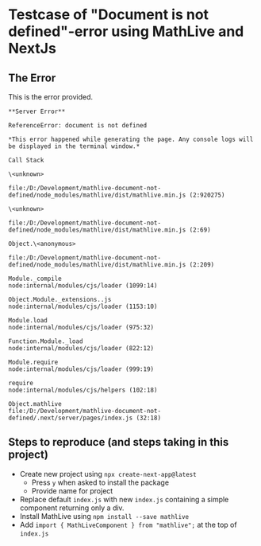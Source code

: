 # Testcase of "Document is not defined"-error using MathLive and NextJs
## The Error
This is the error provided.

```
**Server Error**

ReferenceError: document is not defined

*This error happened while generating the page. Any console logs will be displayed in the terminal window.*

Call Stack

\<unknown>

file:/D:/Development/mathlive-document-not-defined/node_modules/mathlive/dist/mathlive.min.js (2:920275)

\<unknown>

file:/D:/Development/mathlive-document-not-defined/node_modules/mathlive/dist/mathlive.min.js (2:69)

Object.\<anonymous>

file:/D:/Development/mathlive-document-not-defined/node_modules/mathlive/dist/mathlive.min.js (2:209)

Module._compile
node:internal/modules/cjs/loader (1099:14)

Object.Module._extensions..js
node:internal/modules/cjs/loader (1153:10)

Module.load
node:internal/modules/cjs/loader (975:32)

Function.Module._load
node:internal/modules/cjs/loader (822:12)

Module.require
node:internal/modules/cjs/loader (999:19)

require
node:internal/modules/cjs/helpers (102:18)

Object.mathlive
file:/D:/Development/mathlive-document-not-defined/.next/server/pages/index.js (32:18)
```

## Steps to reproduce (and steps taking in this project)
- Create new project using `npx create-next-app@latest`
	- Press `y` when asked to install the package
	- Provide name for project
- Replace default `index.js` with new `index.js` containing a simple component returning only a div.
- Install MathLive using `npm install --save mathlive`
- Add `import { MathLiveComponent } from "mathlive";` at the top of `index.js`